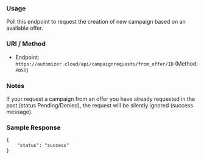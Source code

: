 ### Usage

Poll this endpoint to request the creation of new campaign based on an available offer.

### URI / Method

* Endpoint: `https://automizer.cloud/api/campaignrequests/from_offer/ID` (Method: `POST`)

### Notes

If your request a campaign from an offer you have already requested in the past (status Pending/Denied), the request will be silently ignored (success message). 

### Sample Response

```
{
    "status": "success"
}
```
